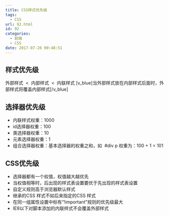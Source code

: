 ```yaml
---
title: CSS样式优先级
tags:
  - CSS
url: 92.html
id: 92
categories:
  - 前端
  - CSS
date: 2017-07-26 00:48:51
---
```


## 样式优先级

外部样式  <  内部样式  <  内联样式 \[v\_blue\]当外部样式放在内部样式后面时，外部样式将覆盖内部样式\[/v\_blue\]

## 选择器优先级

- 内联样式权重：1000
- id选择器权重：100
- 类选择器权重：10
- 元素选择器权重：1
- 组合选择器权重：基本选择器的权重之和，如  #div p 权重为：100 + 1 = 101

## CSS优先级

- 选择器都有一个权值，权值越大越优先
- 当权值相等时，后出现的样式表设置要优于先出现的样式表设置
- 自定义规则高于浏览器默认样式
- 继承的CSS 样式不如后来指定的CSS 样式
- 在同一组属性设置中标有“!important”规则的优先级最大
- IE9以下对脚本添加的内联样式不会覆盖外部样式